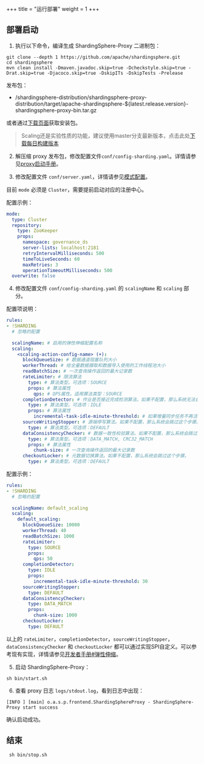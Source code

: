 +++
title = "运行部署"
weight = 1
+++

## 部署启动

1. 执行以下命令，编译生成 ShardingSphere-Proxy 二进制包：

```
git clone --depth 1 https://github.com/apache/shardingsphere.git
cd shardingsphere
mvn clean install -Dmaven.javadoc.skip=true -Dcheckstyle.skip=true -Drat.skip=true -Djacoco.skip=true -DskipITs -DskipTests -Prelease
```

发布包：
- /shardingsphere-distribution/shardingsphere-proxy-distribution/target/apache-shardingsphere-${latest.release.version}-shardingsphere-proxy-bin.tar.gz

或者通过[下载页面]( https://shardingsphere.apache.org/document/current/cn/downloads/ )获取安装包。

> Scaling还是实验性质的功能，建议使用master分支最新版本，点击此处[下载每日构建版本]( https://github.com/apache/shardingsphere#nightly-builds )

2. 解压缩 proxy 发布包，修改配置文件`conf/config-sharding.yaml`。详情请参见[proxy启动手册](/cn/user-manual/shardingsphere-proxy/startup/bin/)。

3. 修改配置文件 `conf/server.yaml`，详情请参见[模式配置](/cn/user-manual/shardingsphere-jdbc/yaml-config/mode/)。

目前 `mode` 必须是 `Cluster`，需要提前启动对应的注册中心。

配置示例：
```yaml
mode:
  type: Cluster
  repository:
    type: ZooKeeper
    props:
      namespace: governance_ds
      server-lists: localhost:2181
      retryIntervalMilliseconds: 500
      timeToLiveSeconds: 60
      maxRetries: 3
      operationTimeoutMilliseconds: 500
  overwrite: false
```

4. 修改配置文件 `conf/config-sharding.yaml` 的 `scalingName` 和 `scaling` 部分。

配置项说明：
```yaml
rules:
- !SHARDING
  # 忽略的配置
  
  scalingName: # 启用的弹性伸缩配置名称
  scaling:
    <scaling-action-config-name> (+):
      blockQueueSize: # 数据通道阻塞队列大小
      workerThread: # 给全量数据摄取和数据导入使用的工作线程池大小
      readBatchSize: # 一次查询操作返回的最大记录数
      rateLimiter: # 限流算法
        type: # 算法类型。可选项：SOURCE
        props: # 算法属性
          qps: # QPS属性。适用算法类型：SOURCE
      completionDetector: # 作业是否接近完成检测算法。如果不配置，那么系统无法自动进行后续步骤，可以通过 DistSQL 手动操作。
        type: # 算法类型。可选项：IDLE
        props: # 算法属性
          incremental-task-idle-minute-threshold: # 如果增量同步任务不再活动超过一定时间，那么可以认为增量同步任务接近完成。适用算法类型：IDLE
      sourceWritingStopper: # 源端停写算法。如果不配置，那么系统会跳过这个步骤。
        type: # 算法类型。可选项：DEFAULT
      dataConsistencyChecker: # 数据一致性校验算法。如果不配置，那么系统会跳过这个步骤。
        type: # 算法类型。可选项：DATA_MATCH, CRC32_MATCH
        props: # 算法属性
          chunk-size: # 一次查询操作返回的最大记录数
      checkoutLocker: # 元数据切换算法。如果不配置，那么系统会跳过这个步骤。
        type: # 算法类型。可选项：DEFAULT
```

配置示例：
```yaml
rules:
- !SHARDING
  # 忽略的配置
  
  scalingName: default_scaling
  scaling:
    default_scaling:
      blockQueueSize: 10000
      workerThread: 40
      readBatchSize: 1000
      rateLimiter:
        type: SOURCE
        props:
          qps: 50
      completionDetector:
        type: IDLE
        props:
          incremental-task-idle-minute-threshold: 30
      sourceWritingStopper:
        type: DEFAULT
      dataConsistencyChecker:
        type: DATA_MATCH
        props:
          chunk-size: 1000
      checkoutLocker:
        type: DEFAULT
```

以上的 `rateLimiter`，`completionDetector`，`sourceWritingStopper`，`dataConsistencyChecker` 和 `checkoutLocker` 都可以通过实现SPI自定义。可以参考现有实现，详情请参见[开发者手册#弹性伸缩](/cn/dev-manual/scaling/)。

5. 启动 ShardingSphere-Proxy：

```
sh bin/start.sh
```

6. 查看 proxy 日志 `logs/stdout.log`，看到日志中出现：

```
[INFO ] [main] o.a.s.p.frontend.ShardingSphereProxy - ShardingSphere-Proxy start success
```

确认启动成功。

## 结束

```
 sh bin/stop.sh
```
